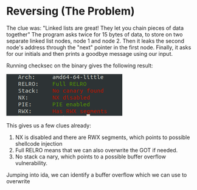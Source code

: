 # Reversing (The Problem)
The clue was: "Linked lists are great! They let you chain pieces of data together"
The program asks twice for 15 bytes of data, to store on two separate linked list nodes, node 1 and node 2. Then it leaks the second node's address through the "next" pointer in the first node.
Finally, it asks for our initials and then prints a goodbye message using our input.


Running checksec on the binary gives the following result:

![alt text](checksec.png)

This gives us a few clues already:
1. NX is disabled and there are RWX segments, which points to possible shellcode injection
2. Full RELRO means that we can also overwrite the GOT if needed.
3. No stack ca
nary, which points to a possible buffer overflow vulnerability.

Jumping into ida, we can identify a buffer overflow which we can use to overwrite
